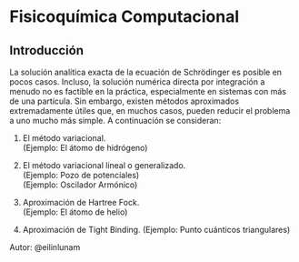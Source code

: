 # Fisicoquímica Computacional

## Introducción

La solución analítica exacta de la ecuación de Schrödinger es posible en pocos casos. Incluso, la solución numérica directa por integración a menudo no es factible en la práctica, especialmente en sistemas con más de una partícula. Sin embargo, existen métodos aproximados extremadamente útiles que, en muchos casos, pueden reducir el problema a uno mucho más simple. A continuación se consideran:

1. El método variacional.  
  (Ejemplo: El átomo de hidrógeno)  

2. El método variacional lineal o generalizado.  
  (Ejemplo: Pozo de potenciales)  
  (Ejemplo: Oscilador Armónico)  

3. Aproximación de Hartree Fock.  
  (Ejemplo: El átomo de helio)  

4. Aproximación de Tight Binding.
  (Ejemplo: Punto cuánticos triangulares)

Autor: @eilinlunam
